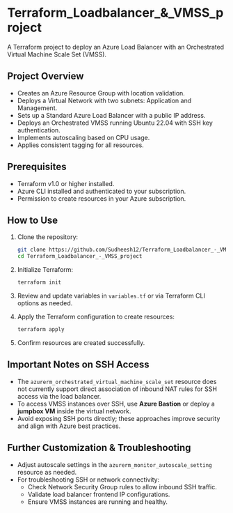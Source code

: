 # Terraform_Loadbalancer_&_VMSS_project

A Terraform project to deploy an Azure Load Balancer with an Orchestrated Virtual Machine Scale Set (VMSS).

## Project Overview

- Creates an Azure Resource Group with location validation.
- Deploys a Virtual Network with two subnets: Application and Management.
- Sets up a Standard Azure Load Balancer with a public IP address.
- Deploys an Orchestrated VMSS running Ubuntu 22.04 with SSH key authentication.
- Implements autoscaling based on CPU usage.
- Applies consistent tagging for all resources.

## Prerequisites

- Terraform v1.0 or higher installed.
- Azure CLI installed and authenticated to your subscription.
- Permission to create resources in your Azure subscription.

## How to Use

1. Clone the repository:

   ```bash
   git clone https://github.com/Sudheesh12/Terraform_Loadbalancer_-_VMSS_project.git
   cd Terraform_Loadbalancer_-_VMSS_project
   ```

2. Initialize Terraform:

   ```bash
   terraform init
   ```

3. Review and update variables in `variables.tf` or via Terraform CLI options as needed.

4. Apply the Terraform configuration to create resources:

   ```bash
   terraform apply
   ```

5. Confirm resources are created successfully.

## Important Notes on SSH Access

- The `azurerm_orchestrated_virtual_machine_scale_set` resource does not currently support direct association of inbound NAT rules for SSH access via the load balancer.
- To access VMSS instances over SSH, use **Azure Bastion** or deploy a **jumpbox VM** inside the virtual network.
- Avoid exposing SSH ports directly; these approaches improve security and align with Azure best practices.

## Further Customization & Troubleshooting

- Adjust autoscale settings in the `azurerm_monitor_autoscale_setting` resource as needed.
- For troubleshooting SSH or network connectivity:
  - Check Network Security Group rules to allow inbound SSH traffic.
  - Validate load balancer frontend IP configurations.
  - Ensure VMSS instances are running and healthy.
